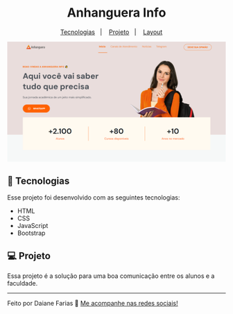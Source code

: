 <h1 align="center"> Anhanguera Info </h1>
<p align="center">


<p align="center">
  <a href="#-tecnologias">Tecnologias</a>&nbsp;&nbsp;&nbsp;|&nbsp;&nbsp;&nbsp;
  <a href="#-projeto">Projeto</a>&nbsp;&nbsp;&nbsp;|&nbsp;&nbsp;&nbsp;
  <a href="#-layout">Layout</a>&nbsp;&nbsp;&nbsp;&nbsp;&nbsp;&nbsp;
</p>

![prewiew](/assets/readme/prewiew.PNG)

## 🚀 Tecnologias

Esse projeto foi desenvolvido com as seguintes tecnologias:

- HTML
- CSS
- JavaScript
- Bootstrap

## 💻 Projeto

Essa projeto é a solução para uma boa comunicação entre os alunos e a faculdade.

---

Feito por Daiane Farias 👋  [Me acompanhe nas redes sociais!](https://daiaanebarbosaf.github.io/rocketlinks/)
